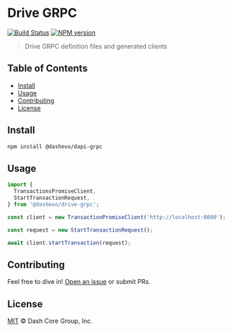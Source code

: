 # Drive GRPC

[![Build Status](https://travis-ci.com/dashevo/drive-grpc.svg?branch=master)](https://travis-ci.com/dashevo/drive-grpc)
[![NPM version](https://img.shields.io/npm/v/@dashevo/drive-grpc.svg)](https://npmjs.org/package/@dashevo/drive-grpc)

> Drive GRPC definition files and generated clients

## Table of Contents

- [Install](#install)
- [Usage](#usage)
- [Contributing](#contributing)
- [License](#license)

## Install

```sh
npm install @dashevo/dapi-grpc
```

## Usage

```js
import {
  TransactionsPromiseClient,
  StartTransactionRequest,
} from '@dashevo/drive-grpc';

const client = new TransactionPromiseClient('http://localhost:8080');

const request = new StartTransactionRequest();

await client.startTransaction(request);
```

## Contributing

Feel free to dive in! [Open an issue](https://github.com/dashevo/drive-grpc/issues/new) or submit PRs.

## License

[MIT](LICENSE) &copy; Dash Core Group, Inc.
